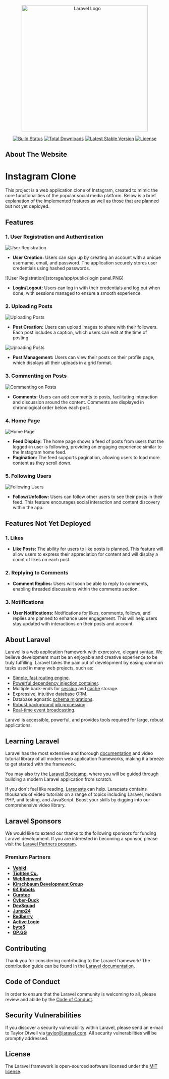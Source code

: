 <p align="center"><a href="https://laravel.com" target="_blank"><img src="https://raw.githubusercontent.com/laravel/art/master/logo-lockup/5%20SVG/2%20CMYK/1%20Full%20Color/laravel-logolockup-cmyk-red.svg" width="400" alt="Laravel Logo"></a></p>

<p align="center">
<a href="https://github.com/laravel/framework/actions"><img src="https://github.com/laravel/framework/workflows/tests/badge.svg" alt="Build Status"></a>
<a href="https://packagist.org/packages/laravel/framework"><img src="https://img.shields.io/packagist/dt/laravel/framework" alt="Total Downloads"></a>
<a href="https://packagist.org/packages/laravel/framework"><img src="https://img.shields.io/packagist/v/laravel/framework" alt="Latest Stable Version"></a>
<a href="https://packagist.org/packages/laravel/framework"><img src="https://img.shields.io/packagist/l/laravel/framework" alt="License"></a>
</p>

## About The Website

# Instagram Clone

This project is a web application clone of Instagram, created to mimic the core functionalities of the popular social media platform. Below is a brief explanation of the implemented features as well as those that are planned but not yet deployed.

## Features

### 1. User Registration and Authentication
![User Registration](storage/app/public/Register.PNG)
- **User Creation:** Users can sign up by creating an account with a unique username, email, and password. The application securely stores user credentials using hashed passwords.

![User Registration](storage/app/public/login panel.PNG)
- **Login/Logout:** Users can log in with their credentials and log out when done, with sessions managed to ensure a smooth experience.

### 2. Uploading Posts
![Uploading Posts](storage/app/public/create.PNG)
- **Post Creation:** Users can upload images to share with their followers. Each post includes a caption, which users can edit at the time of posting.


![Uploading Posts](storage/app/public/posts.PNG)
- **Post Management:** Users can view their posts on their profile page, which displays all their uploads in a grid format.

### 3. Commenting on Posts
![Commenting on Posts](storage/app/public/comments.PNG)
- **Comments:** Users can add comments to posts, facilitating interaction and discussion around the content. Comments are displayed in chronological order below each post.

### 4. Home Page
![Home Page](storage/app/public/Home.PNG)
- **Feed Display:** The home page shows a feed of posts from users that the logged-in user is following, providing an engaging experience similar to the Instagram home feed.
- **Pagination:** The feed supports pagination, allowing users to load more content as they scroll down.

### 5. Following Users
![Following Users](storage/app/public/profile.PNG)
- **Follow/Unfollow:** Users can follow other users to see their posts in their feed. This feature encourages social interaction and content discovery within the app.

## Features Not Yet Deployed

### 1. Likes
- **Like Posts:** The ability for users to like posts is planned. This feature will allow users to express their appreciation for content and will display a count of likes on each post.

### 2. Replying to Comments
- **Comment Replies:** Users will soon be able to reply to comments, enabling threaded discussions within the comments section.

### 3. Notifications
- **User Notifications:** Notifications for likes, comments, follows, and replies are planned to enhance user engagement. This will help users stay updated with interactions on their posts and account.





## About Laravel

Laravel is a web application framework with expressive, elegant syntax. We believe development must be an enjoyable and creative experience to be truly fulfilling. Laravel takes the pain out of development by easing common tasks used in many web projects, such as:

- [Simple, fast routing engine](https://laravel.com/docs/routing).
- [Powerful dependency injection container](https://laravel.com/docs/container).
- Multiple back-ends for [session](https://laravel.com/docs/session) and [cache](https://laravel.com/docs/cache) storage.
- Expressive, intuitive [database ORM](https://laravel.com/docs/eloquent).
- Database agnostic [schema migrations](https://laravel.com/docs/migrations).
- [Robust background job processing](https://laravel.com/docs/queues).
- [Real-time event broadcasting](https://laravel.com/docs/broadcasting).

Laravel is accessible, powerful, and provides tools required for large, robust applications.

## Learning Laravel

Laravel has the most extensive and thorough [documentation](https://laravel.com/docs) and video tutorial library of all modern web application frameworks, making it a breeze to get started with the framework.

You may also try the [Laravel Bootcamp](https://bootcamp.laravel.com), where you will be guided through building a modern Laravel application from scratch.

If you don't feel like reading, [Laracasts](https://laracasts.com) can help. Laracasts contains thousands of video tutorials on a range of topics including Laravel, modern PHP, unit testing, and JavaScript. Boost your skills by digging into our comprehensive video library.

## Laravel Sponsors

We would like to extend our thanks to the following sponsors for funding Laravel development. If you are interested in becoming a sponsor, please visit the [Laravel Partners program](https://partners.laravel.com).

### Premium Partners

- **[Vehikl](https://vehikl.com/)**
- **[Tighten Co.](https://tighten.co)**
- **[WebReinvent](https://webreinvent.com/)**
- **[Kirschbaum Development Group](https://kirschbaumdevelopment.com)**
- **[64 Robots](https://64robots.com)**
- **[Curotec](https://www.curotec.com/services/technologies/laravel/)**
- **[Cyber-Duck](https://cyber-duck.co.uk)**
- **[DevSquad](https://devsquad.com/hire-laravel-developers)**
- **[Jump24](https://jump24.co.uk)**
- **[Redberry](https://redberry.international/laravel/)**
- **[Active Logic](https://activelogic.com)**
- **[byte5](https://byte5.de)**
- **[OP.GG](https://op.gg)**

## Contributing

Thank you for considering contributing to the Laravel framework! The contribution guide can be found in the [Laravel documentation](https://laravel.com/docs/contributions).

## Code of Conduct

In order to ensure that the Laravel community is welcoming to all, please review and abide by the [Code of Conduct](https://laravel.com/docs/contributions#code-of-conduct).

## Security Vulnerabilities

If you discover a security vulnerability within Laravel, please send an e-mail to Taylor Otwell via [taylor@laravel.com](mailto:taylor@laravel.com). All security vulnerabilities will be promptly addressed.

## License

The Laravel framework is open-sourced software licensed under the [MIT license](https://opensource.org/licenses/MIT).
